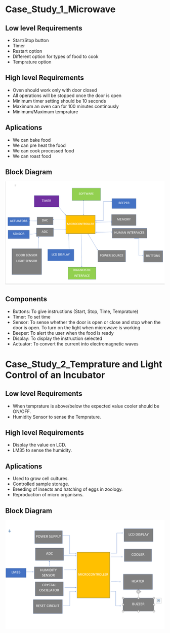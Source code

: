 # Case_Study_1_Microwave
## Low level Requirements
- Start/Stop button
- Timer 
- Restart option
- Different option for types of food to cook
- Temprature option

## High level Requirements
- Oven should work only with door closed
- All operations will be stopped once the door is open
- Minimum timer setting should be 10 seconds
- Maximum an oven can for 100 minutes continously
- Minimum/Maximum temprature

## Aplications
- We can bake food
- We can pre heat the food
- We can cook processed food
- We can roast food

## Block Diagram
![alt text](./Images/Block.png)

## Components
- Buttons: To give instructions (Start, Stop, Time, Temprature)
- Timer: To set time
- Sensor: To sense whether the door is open or close and stop when the door is open. To turn on the light when microwave is working
- Beeper: To alert the user when the food is ready
- Display: To display the instruction selected
- Actuator: To convert the current into electromagnetic waves

# Case_Study_2_Temprature and Light Control of an Incubator
## Low level Requirements
- When temprature is above/below the expected value cooler should be ON/OFF.
- Humidity Sensor to sense the Temprature.
## High level Requirements
- Display the value on LCD.
- LM35 to sense the humidity.
## Aplications
- Used to grow cell cultures.
- Controlled sample storage.
-  Breeding of insects and hatching of eggs in zoology.
- Reproduction of micro organisms.
## Block Diagram
![alt text](./Images/Capture.png)


